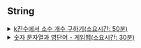 ## String

<details>
<summary>
<a href="_17687.java">k진수에서 소수 개수 구하기(소요시간: 50분)</a>
</summary> 

✐ **코드 설명**

1. StringBuffer 를 이용해서 우선 k 진수화 시켜줍니다.
2. reverse를 통하여 k진수로 변환된 값을 만들구용
3. 그 다음에 split(”0”)으로 0이 포함되지 않은 소수 인지 확인 합니다.
4. 최종적으로 구한 cnt값을 출력합니다.

🤔 **어려웠던 부분 / 배운 점**

- split(”0”) 이것으로 문자열나누고요
- `is_prime_number` 로 소수인지 확인하는 로직에서 `Math.sqrt(x)` 를 이용해서 시간 복잡도를 줄였습니다.
- NumberFormatException(””) 빈문자열을 넣을경우 에러가 터져서 exception 처리를 해두었습니당!

🌱 **해설 / 다른 사람 코드 참고**

- split(”0”)


</details>

<details>
<summary>
<a href="_81301.java">숫자 문자열과 영단어 - 게임맵(소요시간: 30분)</a>
</summary> 
<ul>
<li><p>풀이과정</p>
<ul>
<li>문자열 에서 숫자와 문자를 chatAt으로 하나하나 비교해가면서 추출하였음</li>
</ul>
</li>
<li><p>어려운점</p>
<ul>
<li>Character to String 을 할줄 몰라서.. 솔직히 검색했다.</li>
<li>String to Int 이건 왜 못했지 처음엔 valueOf 를 사용해서 그랬던거 같습니다.</li>
</ul>
</li>
<li><p>배운점</p>
<ul>
<li>다른이의 풀이에서 replace 로 대체해서 사용하는 거 보고 엄청나게 감탄했습니다.. replace 문자열 대체!! 기억</li>
</ul>
</li>
</ul>


</details>